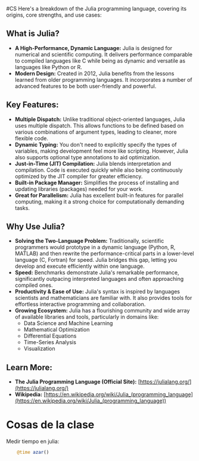 #CS
Here's a breakdown of the Julia programming language, covering its origins, core strengths, and use cases:

## What is Julia?

- **A High-Performance, Dynamic Language:** Julia is designed for numerical and scientific computing. It delivers performance comparable to compiled languages like C while being as dynamic and versatile as languages like Python or R.    
- **Modern Design:** Created in 2012, Julia benefits from the lessons learned from older programming languages. It incorporates a number of advanced features to be both user-friendly and powerful.

## Key Features:

- **Multiple Dispatch:** Unlike traditional object-oriented languages, Julia uses multiple dispatch. This allows functions to be defined based on various combinations of argument types, leading to cleaner, more flexible code.
- **Dynamic Typing:** You don't need to explicitly specify the types of variables, making development feel more like scripting. However, Julia also supports optional type annotations to aid optimization.
- **Just-in-Time (JIT) Compilation:** Julia blends interpretation and compilation. Code is executed quickly while also being continuously optimized by the JIT compiler for greater efficiency.
- **Built-in Package Manager:** Simplifies the process of installing and updating libraries (packages) needed for your work.
- **Great for Parallelism:** Julia has excellent built-in features for parallel computing, making it a strong choice for computationally demanding tasks.

## Why Use Julia?

- **Solving the Two-Language Problem:** Traditionally, scientific programmers would prototype in a dynamic language (Python, R, MATLAB) and then rewrite the performance-critical parts in a lower-level language (C, Fortran) for speed. Julia bridges this gap, letting you develop and execute efficiently within one language.
- **Speed:** Benchmarks demonstrate Julia's remarkable performance, significantly outpacing interpreted languages and often approaching compiled ones.
- **Productivity & Ease of Use:** Julia's syntax is inspired by languages scientists and mathematicians are familiar with. It also provides tools for effortless interactive programming and collaboration.
- **Growing Ecosystem:** Julia has a flourishing community and wide array of available libraries and tools, particularly in domains like:
    - Data Science and Machine Learning
    - Mathematical Optimization
    - Differential Equations
    - Time-Series Analysis
    - Visualization

## Learn More:

- **The Julia Programming Language (Official Site):** [https://julialang.org/](https://julialang.org/)
- **Wikipedia:** [https://en.wikipedia.org/wiki/Julia_(programming_language](https://en.wikipedia.org/wiki/Julia_(programming_language))

# Cosas de la clase 

 Medir tiempo en julia:  
```julia
    @time azar()
```
 